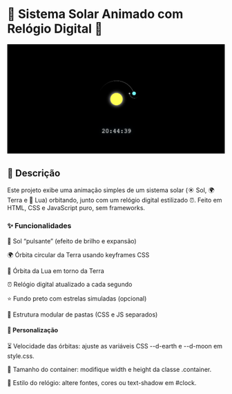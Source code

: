 # 🚀 Sistema Solar Animado com Relógio Digital 🌌

<p align="center">
  <img src="/img/image.png" width="600" alt="Imagem da interface do projeto"/>
</p>

## 📖 Descrição

Este projeto exibe uma animação simples de um sistema solar (☀️ Sol, 🌍 Terra e 🌙 Lua) orbitando, junto com um relógio digital estilizado ⏰. Feito em HTML, CSS e JavaScript puro, sem frameworks.

### ✨ Funcionalidades

💛 Sol “pulsante” (efeito de brilho e expansão)

🌍 Órbita circular da Terra usando keyframes CSS

🌙 Órbita da Lua em torno da Terra

⏰ Relógio digital atualizado a cada segundo

⭐ Fundo preto com estrelas simuladas (opcional)

📁 Estrutura modular de pastas (CSS e JS separados)

#### 🎨 Personalização

⏳ Velocidade das órbitas: ajuste as variáveis CSS --d-earth e --d-moon em style.css.

📐 Tamanho do container: modifique width e height da classe .container.

🎨 Estilo do relógio: altere fontes, cores ou text-shadow em #clock.

